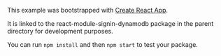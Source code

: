 This example was bootstrapped with [Create React App](https://github.com/facebook/create-react-app).

It is linked to the react-module-signin-dynamodb package in the parent directory for development purposes.

You can run `npm install` and then `npm start` to test your package.
